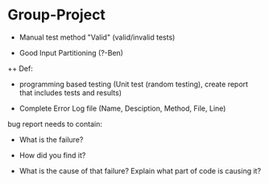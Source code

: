 # Group-Project

+ Manual test method "Valid" (valid/invalid tests)

+ Good Input Partitioning (?-Ben)

++ Def:

+  programming based testing (Unit test (random testing), create report that includes tests and results)

+ Complete Error Log file (Name, Desciption, Method, File, Line)

bug report needs to contain:

+ What is the failure?

+ How did you find it?

+ What is the cause of that failure? Explain what part of code is causing it?

